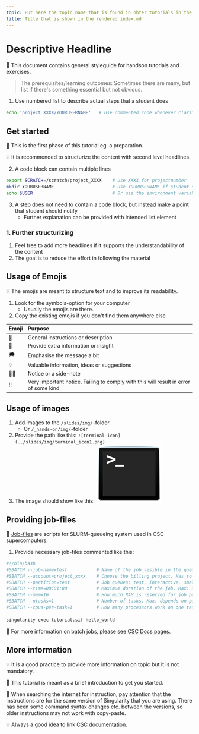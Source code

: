 ```yaml
---
topic: Put here the topic name that is found in ohter tutorials in the same folder
title: Title that is shown in the rendered index.md
---
```


# Descriptive Headline

💬 This document contains general styleguide for handson tutorials and exercises. 

> The prerequisites/learning outcomes: Sometimes there are many, but list if there's something essential but not obvious. 

1. Use numbered list to describe actual steps that a student does
```bash
echo 'project_XXXX/YOURUSERNAME'   # Use commented code whenever clarification is necessary
```
## Get started

💬 This is the first phase of this tutorial eg. a preparation.  

💡 It is recommended to structurize the content with second level headlines.

2. A code block can contain multiple lines
```bash
export SCRATCH=/scratch/project_XXXX    # Use XXXX for projectnumber
mkdir YOURUSERNAME                      # Use YOURUSERNAME if student should use their own
echo $USER                              # Or use the environment variable
```
3. A step does not need to contain a code block, but instead make a point that student should notify
    - Further explanation can be provided with intended list element

### 1. Further structurizing
1. Feel free to add more headlines if it supports the understandability of the content 
2. The goal is to reduce the effort in following the material

## Usage of Emojis

💡 The emojis are meant to structure text and to improve its readability. 

1. Look for the symbols-option for your computer
    - Usually the emojis are there.
2. Copy the existing emojis if you don't find them anywhere else

| Emoji | Purpose |
|-------|:--------|
| 💬    | General instructions or description |
| 💭    | Provide extra information or insight |
| 🗯    | Emphasise the message a bit |
| 💡    | Valuable information, ideas or suggestions |
| ☝🏻    | Notice or a side-note |
| ‼️    | Very important notice. Failing to comply with this will result in error of some kind |

## Usage of images

1. Add images to the `/slides/img/`-folder
    - Or `/_hands-on/img/`-folder
2. Provide the path like this:
`![terminal-icon](../slides/img/terminal_icon1.png)`
3. The image should show like this: ![terminal-icon](../slides/img/terminal_icon1.png)

## Providing job-files

💬 [Job-files](https://docs.csc.fi/computing/running/creating-job-scripts-puhti/#a-basic-batch-job-script) are scripts for SLURM-queueing system used in CSC supercomputers.

1. Provide necessary job-files commented like this:
```bash
#!/bin/bash
#SBATCH --job-name=test           # Name of the job visible in the queue.
#SBATCH --account=project_xxxx    # Choose the billing project. Has to be defined!
#SBATCH --partition=test          # Job queues: test, interactive, small, large, longrun, hugemem, hugemem_longrun
#SBATCH --time=00:01:00           # Maximum duration of the job. Max: depends of the partition. 
#SBATCH --mem=1G                  # How much RAM is reserved for job per node.
#SBATCH --ntasks=1                # Number of tasks. Max: depends on partition.
#SBATCH --cpus-per-task=1         # How many processors work on one task. Max: Number of CPUs per node.

singularity exec tutorial.sif hello_world
```

💭 For more information on batch jobs, please see [CSC Docs pages](https://docs.csc.fi/computing/running/getting-started/).

## More information

💡 It is a good practice to provide more information on topic but it is not mandatory.

💬 This tutorial is meant as a brief introduction to get you started.

💭 When searching the internet for instruction, pay attention that the instructions are for the same version of Singularity that you are using. There has been some command syntax changes etc. between the versions, so older instructions may not work with copy-paste.

💡 Always a good idea to link [CSC documentation](https://docs.csc.fi/).
